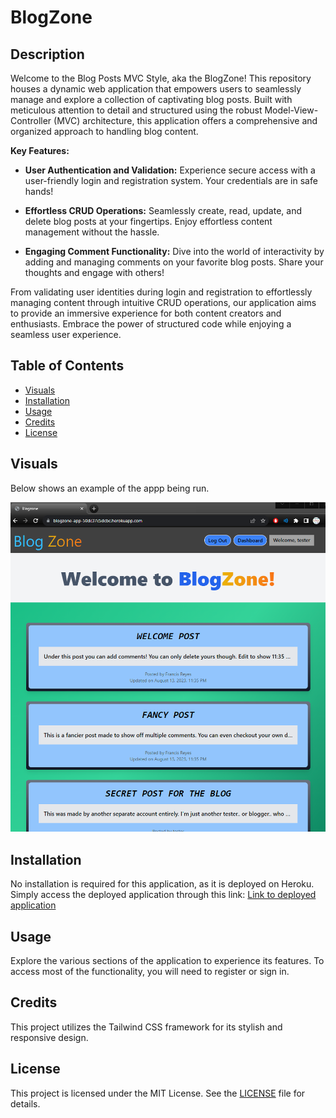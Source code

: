# BlogZone

## Description

Welcome to the Blog Posts MVC Style, aka the BlogZone! This repository houses a dynamic web application that empowers users to seamlessly manage and explore a collection of captivating blog posts. Built with meticulous attention to detail and structured using the robust Model-View-Controller (MVC) architecture, this application offers a comprehensive and organized approach to handling blog content.

**Key Features:**

- **User Authentication and Validation:** Experience secure access with a user-friendly login and registration system. Your credentials are in safe hands!

- **Effortless CRUD Operations:** Seamlessly create, read, update, and delete blog posts at your fingertips. Enjoy effortless content management without the hassle.

- **Engaging Comment Functionality:** Dive into the world of interactivity by adding and managing comments on your favorite blog posts. Share your thoughts and engage with others!

 From validating user identities during login and registration to effortlessly managing content through intuitive CRUD operations, our application aims to provide an immersive experience for both content creators and enthusiasts. Embrace the power of structured code while enjoying a seamless user experience.

## Table of Contents

- [Visuals](#visuals)
- [Installation](#installation)
- [Usage](#usage)
- [Credits](#credits)
- [License](#license)

## Visuals

Below shows an example of the appp being run.

<img src = ".\assets\blogzone_example_webpage.png">

## Installation

No installation is required for this application, as it is deployed on Heroku. Simply access the deployed application through this link: [Link to deployed application](https://blogzone-app-50dc37c5dcbc.herokuapp.com/)

## Usage

Explore the various sections of the application to experience its features. To access most of the functionality, you will need to register or sign in.

## Credits

This project utilizes the Tailwind CSS framework for its stylish and responsive design.

## License

This project is licensed under the MIT License. See the [LICENSE](LICENSE) file for details.

